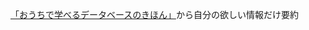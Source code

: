 [「おうちで学べるデータベースのきほん」](https://www.amazon.co.jp/dp/B00TTRZFDC/ref=dp-kindle-redirect?_encoding=UTF8&btkr=1)から自分の欲しい情報だけ要約



